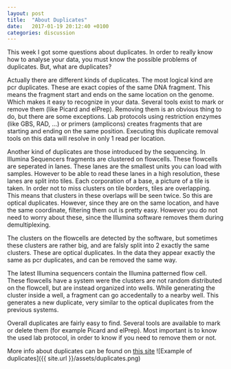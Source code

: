 ```yaml
---
layout: post
title:  "About Duplicates"
date:   2017-01-19 20:12:40 +0100
categories: discussion
---
```

This week I got some questions about duplicates. In order to really know how to analyse your data, you must know the possible problems of duplicates. But, what are duplicates?

Actually there are different kinds of duplicates. The most logical kind are pcr duplicates. These are exact copies of the same DNA fragment. This means the fragment start and ends on the same location on the genome. Which makes it easy to recognize in your data. Several tools exist to mark or remove them (like Picard and elPrep). Removing them is an obvious thing to do, but there are some exceptions. Lab protocols using restriction enzymes (like GBS, RAD, ...) or primers (amplicons) creates fragments that are starting and ending on the same position. Executing this duplicate removal tools on this data will resolve in only 1 read per location.

Another kind of duplicates are those introduced by the sequencing. In Illumina Sequencers fragments are clustered on flowcells. These flowcells are seperated in lanes. These lanes are the smallest units you can load with samples. However to be able to read these lanes in a high resolution, these lanes are split into tiles. Each corporation of a base, a picture of a tile is taken. In order not to miss clusters on tile borders, tiles are overlapping. This means that clusters in these overlaps will be seen twice. So this are optical duplicates. However, since they are on the same location, and have the same coordinate, filtering them out is pretty easy. However you do not need to worry about these, since the Illumina software removes them during demultiplexing. 

The clusters on the flowcells are detected by the software, but sometimes these clusters are rather big, and are falsly split into 2 exactly the same clusters. These are optical duplicates. In the data they appear exactly the same as pcr duplicates, and can be removed the same way.

The latest Illumina sequencers contain the Illumina patterned flow cell. These flowcells have a system were the clusters are not random distributed on the flowcell, but are instead organized into wells. While generating the cluster inside a well, a fragment can go accedentally to a nearby well. This generates a new duplicate, very similar to the optical duplicates from the previous systems.


Overall duplicates are fairly easy to find. Several tools are available to mark or delete them (for example Picard and elPrep). Most important is to know the used lab protocol, in order to know if you need to remove them or not.

More info about duplicates can be found on [this site](http://core-genomics.blogspot.be/2016/05/increased-read-duplication-on-patterned.html)
![Example of duplicates]({{ site.url }}/assets/duplicates.png)

